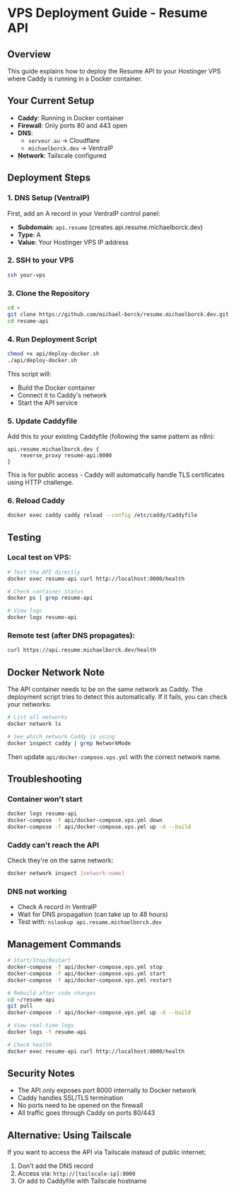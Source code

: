 # VPS Deployment Guide - Resume API

## Overview
This guide explains how to deploy the Resume API to your Hostinger VPS where Caddy is running in a Docker container.

## Your Current Setup
- **Caddy**: Running in Docker container
- **Firewall**: Only ports 80 and 443 open
- **DNS**: 
  - `serveur.au` → Cloudflare
  - `michaelborck.dev` → VentraIP
- **Network**: Tailscale configured

## Deployment Steps

### 1. DNS Setup (VentraIP)
First, add an A record in your VentraIP control panel:
- **Subdomain**: `api.resume` (creates api.resume.michaelborck.dev)
- **Type**: A
- **Value**: Your Hostinger VPS IP address

### 2. SSH to your VPS
```bash
ssh your-vps
```

### 3. Clone the Repository
```bash
cd ~
git clone https://github.com/michael-borck/resume.michaelborck.dev.git resume-api
cd resume-api
```

### 4. Run Deployment Script
```bash
chmod +x api/deploy-docker.sh
./api/deploy-docker.sh
```

This script will:
- Build the Docker container
- Connect it to Caddy's network
- Start the API service

### 5. Update Caddyfile
Add this to your existing Caddyfile (following the same pattern as n8n):

```caddy
api.resume.michaelborck.dev {
    reverse_proxy resume-api:8000
}
```

This is for public access - Caddy will automatically handle TLS certificates using HTTP challenge.

### 6. Reload Caddy
```bash
docker exec caddy caddy reload --config /etc/caddy/Caddyfile
```

## Testing

### Local test on VPS:
```bash
# Test the API directly
docker exec resume-api curl http://localhost:8000/health

# Check container status
docker ps | grep resume-api

# View logs
docker logs resume-api
```

### Remote test (after DNS propagates):
```bash
curl https://api.resume.michaelborck.dev/health
```

## Docker Network Note

The API container needs to be on the same network as Caddy. The deployment script tries to detect this automatically. If it fails, you can check your networks:

```bash
# List all networks
docker network ls

# See which network Caddy is using
docker inspect caddy | grep NetworkMode
```

Then update `api/docker-compose.vps.yml` with the correct network name.

## Troubleshooting

### Container won't start
```bash
docker logs resume-api
docker-compose -f api/docker-compose.vps.yml down
docker-compose -f api/docker-compose.vps.yml up -d --build
```

### Caddy can't reach the API
Check they're on the same network:
```bash
docker network inspect [network-name]
```

### DNS not working
- Check A record in VentraIP
- Wait for DNS propagation (can take up to 48 hours)
- Test with: `nslookup api.resume.michaelborck.dev`

## Management Commands

```bash
# Start/Stop/Restart
docker-compose -f api/docker-compose.vps.yml stop
docker-compose -f api/docker-compose.vps.yml start
docker-compose -f api/docker-compose.vps.yml restart

# Rebuild after code changes
cd ~/resume-api
git pull
docker-compose -f api/docker-compose.vps.yml up -d --build

# View real-time logs
docker logs -f resume-api

# Check health
docker exec resume-api curl http://localhost:8000/health
```

## Security Notes

- The API only exposes port 8000 internally to Docker network
- Caddy handles SSL/TLS termination
- No ports need to be opened on the firewall
- All traffic goes through Caddy on ports 80/443

## Alternative: Using Tailscale

If you want to access the API via Tailscale instead of public internet:

1. Don't add the DNS record
2. Access via: `http://[tailscale-ip]:8000`
3. Or add to Caddyfile with Tailscale hostname